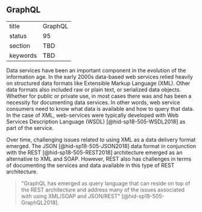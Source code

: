 ## GraphQL


|          |         |
| -------- | ------- |
| title    | GraphQL |
| status   | 95      |
| section  | TBD     |
| keywords | TBD     |




Data services have been an important component in the evolution of the
information age. In the early 2000s data-based web services relied
heavily on structured data formats like Extensible Markup Language
(XML). Other data formats also included raw or plain text, or serialized
data objects. Whether for public or private use, in most cases there was
and has been a necessity for documenting data services. In other words,
web service consumers need to know what data is available and how to
query that data. In the case of XML, web-services were typically
developed with Web Services Description Language
(WSDL) [@hid-sp18-505-WSDL2018] as part of the service.

Over time, challenging issues related to using XML as a data delivery
format emerged. The JSON [@hid-sp18-505-JSON2018] data format in
conjunction with the REST [@hid-sp18-505-REST2018] architecture emerged
as an alternative to XML and SOAP. However, REST also has challenges in
terms of documenting the services and data available in this type of
REST architecture.



> "GraphQL has emerged as query language that can reside on top of
> the REST architecture and address many of the issues associated with
> using XML/SOAP and JSON/REST" [@hid-sp18-505-GraphQL2018].


